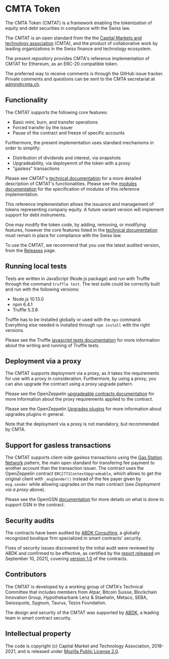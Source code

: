 # CMTA Token 

The CMTA Token (CMTAT) is a framework enabling the tokenization of
equity and debt securities in compliance with the Swiss law.

The CMTAT is an open standard from the the [Capital Markets and
technology association](http://www.cmta.ch/) (CMTA), and the product of
collaborative work by leading organizations in the Swiss finance and
technology ecosystem.

The present repository provides CMTA's reference implementation of CMTAT
for Ethereum, as an ERC-20 compatible token.

The preferred way to receive comments is through the GitHub issue
tracker.  Private comments and questions can be sent to the CMTA secretariat 
at <a href="mailto:admin@cmta.ch">admin@cmta.ch</a>.


## Functionality

The CMTAT supports the following core features:

* Basic mint, burn, and transfer operations
* Forced transfer by the issuer 
* Pause of the contract and freeze of specific accounts

Furthermore, the present implementation uses standard mechanisms in order to simplify:

* Distribution of dividends and interest, via snapshots
* Upgradeability, via deployemnt of the token with a proxy
* "gasless" transactions

Please see CMTAT's [technical documentation](doc/CMTAT.pdf) for a more
detailed description of CMTAT's functionalities. 
Please see the [modules documentation](doc/modules) for the
specification of modules of this reference implementation.

This reference implementation allows the issuance and management of
tokens representing company equity.
A future variant version will implement support for debt instruments.

One may modify the token code, by adding, removing, or modifying
features, however the core features listed in the [technical
documentation](doc/CMTAT.pdf) must remain in place for compliance with
the Swiss law.

To use the CMTAT, we recommend that you use the latest audited version,
from the [Releases](https://github.com/CMTA/CMTAT/releases) page.

## Running local tests

Tests are written in JavaScript (Node.js package) and run with Truffle through the command `truffle test`. 
The test suite could be correctly built and run with the following versions: 

* Node.js 10.13.0
* npm 6.4.1
* Truffle 5.3.8

Truffle has to be installed globally or used with the `npx` command. Everything else needed is installed through `npm install` with the right versions.

Please see the Truffle [javascript tests documentation](https://www.trufflesuite.com/docs/truffle/testing/writing-tests-in-javascript)
for more information about the writing and running of Truffle tests.

## Deployment via a proxy

The CMTAT supports deployment via a proxy, as it takes the requirements for use with a proxy in consideration.
Furthermore, by using a proxy, you can also upgrade the contract using a proxy upgrade pattern.

Please see the OpenZeppelin [upgradeable contracts documentation](https://docs.openzeppelin.com/upgrades-plugins/1.x/writing-upgradeable) for more information about the proxy requirements applied to the contract.

Please see the OpenZeppelin [Upgrades plugins](https://docs.openzeppelin.com/upgrades-plugins/1.x/) for more information about upgrades plugins in general.

Note that the deployment via a proxy is not mandatory, but recommended by CMTA.

## Support for gasless transactions

The CMTAT supports client-side gasless transactions using the [Gas Station Network](https://docs.opengsn.org/#the-problem) pattern, the main open standard for transfering fee payment to another account than the transaction issuer. The contract uses the OpenZeppelin contract `ERC2771ContextUpgradeable`, which allows to get the original client with `_msgSender()` instead of the fee payer given by `msg.sender` while allowing upgrades on the main contract (see *Deployment via a proxy* above).

Please see the OpenGSN [documentation](https://docs.opengsn.org/contracts/#receiving-a-relayed-call) for more details on what is done to support GSN in the contract.


## Security audits

The contracts have been audited by [ABDK
Consulting](https://www.abdk.consulting/), a globally recognized
boutique firm specialized in smart contracts' security.

Fixes of security issues discovered by the initial audit were reviewed
by ABDK and confirmed to be effective, as certified by the [report
released](doc/audits/ABDK-2021MMDD-v1_0.pdf) on September 10, 2021],
covering [version 1.0](todo) of the contracts.


## Contributors

The CMTAT is developed by a working group of CMTA's Technical Committee
that includes members from Atpar, Bitcoin Suisse, Blockchain Innovation
Group, Hypothekarbank Lenz & Staehelin, Metaco, SEBA, Swissquote,
Sygnum, Taurus, Tezos Foundation.

The design and security of the CMTAT was supported by
[ABDK](https://abdk.consulting/), a leading team in smart contract
security.

## Intellectual property

The code is copyright (c) Capital Market and Technology Association,
2018-2021, and is released under [Mozilla Public License
2.0](./LICENSE.md).

